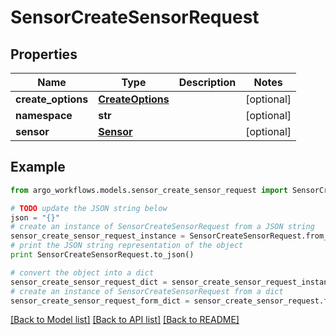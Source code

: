 # SensorCreateSensorRequest


## Properties

Name | Type | Description | Notes
------------ | ------------- | ------------- | -------------
**create_options** | [**CreateOptions**](CreateOptions.md) |  | [optional] 
**namespace** | **str** |  | [optional] 
**sensor** | [**Sensor**](Sensor.md) |  | [optional] 

## Example

```python
from argo_workflows.models.sensor_create_sensor_request import SensorCreateSensorRequest

# TODO update the JSON string below
json = "{}"
# create an instance of SensorCreateSensorRequest from a JSON string
sensor_create_sensor_request_instance = SensorCreateSensorRequest.from_json(json)
# print the JSON string representation of the object
print SensorCreateSensorRequest.to_json()

# convert the object into a dict
sensor_create_sensor_request_dict = sensor_create_sensor_request_instance.to_dict()
# create an instance of SensorCreateSensorRequest from a dict
sensor_create_sensor_request_form_dict = sensor_create_sensor_request.from_dict(sensor_create_sensor_request_dict)
```
[[Back to Model list]](../README.md#documentation-for-models) [[Back to API list]](../README.md#documentation-for-api-endpoints) [[Back to README]](../README.md)


